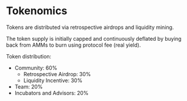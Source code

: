 # Tokenomics

Tokens are distributed via retrospective airdrops and liquidity mining.

The token supply is initially capped and continuously deflated by buying back from AMMs to burn using protocol fee (real yield).

Token distribution:

* Community: 60%
  * Retrospective Airdrop: 30%
  * Liquidity Incentive: 30%
* Team: 20% &#x20;
* Incubators and Advisors: 20%

